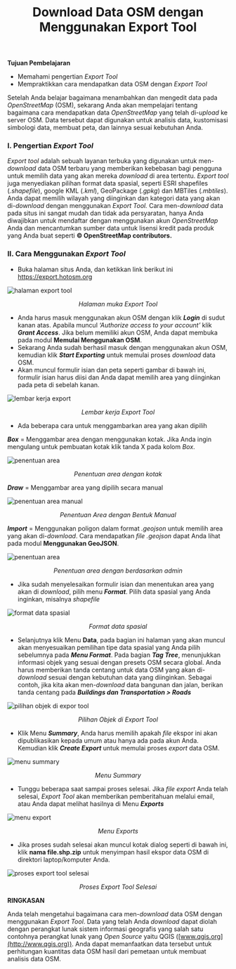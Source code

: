 ﻿---
title: Download Data OSM dengan Menggunakan Export Tool
weight: 1
---

**Tujuan Pembelajaran**

*   Memahami pengertian _Export Tool_
*   Mempraktikkan cara mendapatkan data OSM dengan _Export Tool_

Setelah Anda belajar bagaimana menambahkan dan mengedit data pada _OpenStreetMap_ (OSM), sekarang Anda akan mempelajari tentang bagaimana cara mendapatkan data _OpenStreetMap_ yang telah di-_upload_ ke server OSM. Data tersebut dapat digunakan untuk analisis data, kustomisasi simbologi data, membuat peta, dan lainnya sesuai kebutuhan Anda. 

### **I. Pengertian _Export Tool_**

_Export tool_ adalah sebuah layanan terbuka yang digunakan untuk men-_download_ data OSM terbaru yang memberikan kebebasan bagi pengguna untuk memilih data yang akan mereka _download_ di area tertentu. _Export tool_ juga menyediakan pilihan format data spasial, seperti ESRI shapefiles (_.shapefile_), google KML (_.kml_), GeoPackage (_.gpkg_) dan MBTiles (_.mbtiles_). Anda dapat memilih wilayah yang diinginkan dan kategori data yang akan di-_download_ dengan menggunakan _Export Tool._ Cara men-_download_ data pada situs ini sangat mudah dan tidak ada persyaratan, hanya Anda diwajibkan untuk mendaftar dengan menggunakan akun _OpenStreetMap_ Anda dan mencantumkan sumber data untuk lisensi kredit pada produk yang Anda buat seperti **© OpenStreetMap contributors.**

### **II. Cara Menggunakan _Export Tool_**

*   Buka halaman situs Anda, dan ketikkan link berikut ini https://export.hotosm.org

![halaman export tool](/id/images/05-HOT-Export/01-Penggunaan-Export-Tool/0101_tampilanexporttool.png)
<p align="center"><i>Halaman muka Export Tool</i><p align="center">

*   Anda harus masuk menggunakan akun OSM dengan klik **_Login_** di sudut kanan atas. Apabila muncul _‘Authorize access to your account’_ klik **_Grant Access_**. Jika belum memiliki akun OSM, Anda dapat membuka pada modul **Memulai Menggunakan OSM**.
*   Sekarang Anda sudah berhasil masuk dengan menggunakan akun OSM, kemudian klik **_Start Exporting_** untuk memulai proses _download_ data OSM.
*   Akan muncul formulir isian dan peta seperti gambar di bawah ini, formulir isian harus  diisi dan Anda dapat memilih area yang diinginkan pada peta di sebelah kanan. 

![lembar kerja export](/id/images/05-HOT-Export/01-Penggunaan-Export-Tool/0102_lembarkerjaet.png)
<p align="center"><i>Lembar kerja Export Tool</i><p align="center">

*   Ada beberapa cara untuk menggambarkan area yang akan dipilih

  **_Box_** = Menggambar area dengan menggunakan kotak. Jika Anda ingin mengulang untuk pembuatan kotak klik tanda X pada kolom _Box_. 

![penentuan area](/id/images/05-HOT-Export/01-Penggunaan-Export-Tool/0103_Penentuan_Area_dengan_Kotak.png)
<p align="center"><i>Penentuan area dengan kotak</i><p align="center">


  **_Draw_** = Menggambar area yang dipilih secara manual

![penentuan area manual](/id/images/05-HOT-Export/01-Penggunaan-Export-Tool/0104_penentuan_manual.png)
<p align="center"><i>Penentuan Area dengan Bentuk Manual</i><p align="center">


  **_Import_** = Menggunakan poligon dalam format *.geojson* untuk memilih area yang akan di-_download_. Cara mendapatkan _file_ _.geojson_ dapat Anda lihat pada modul **Menggunakan GeoJSON**.

![penentuan area](/id/images/05-HOT-Export/01-Penggunaan-Export-Tool/0105_penentuangeojson.png)
<p align="center"><i>Penentuan area dengan berdasarkan admin</i><p align="center">
  
*   Jika sudah menyelesaikan formulir isian dan menentukan area yang akan di _download_, pilih menu **_Format_**. Pilih data spasial yang Anda inginkan, misalnya _shapefile_

![format data spasial](/id/images/05-HOT-Export/01-Penggunaan-Export-Tool/0106_menuformat.png)
<p align="center"><i>Format data spasial</i><p align="center">

*   Selanjutnya klik Menu **Data**, pada bagian ini halaman yang akan muncul akan menyesuaikan pemilihan tipe data spasial yang Anda pilih sebelumnya pada **_Menu Format_**. Pada bagian **_Tag Tree_**, menunjukkan informasi objek yang sesuai dengan presets OSM secara global. Anda harus memberikan tanda centang untuk data OSM yang akan di-_download_ sesuai dengan kebutuhan data yang diinginkan. Sebagai contoh, jika kita akan men-_download_ data bangunan dan jalan, berikan tanda centang pada **_Buildings dan Transportation > Roads_**

![pilihan objek di expor tool](/id/images/05-HOT-Export/01-Penggunaan-Export-Tool/0107_buildingandroads.png)
<p align="center"><i>Pilihan Objek di Export Tool</i><p align="center">

*   Klik Menu **_Summary_**, Anda harus memilih apakah _file_ ekspor ini akan dipublikasikan kepada umum atau hanya ada pada akun Anda. Kemudian klik **_Create Export_** untuk memulai proses _export_ data OSM.

![menu summary](/id/images/05-HOT-Export/01-Penggunaan-Export-Tool/0108_menusummary.png)
<p align="center"><i>Menu Summary</i><p align="center">

*   Tunggu beberapa saat sampai proses selesai. Jika _file export_ Anda telah selesai, _Export Tool_ akan memberikan pemberitahuan melalui email, atau Anda dapat melihat hasilnya di Menu **_Exports_**

![menu export](/id/images/05-HOT-Export/01-Penggunaan-Export-Tool/0109_menuexporttool.png)
<p align="center"><i>Menu Exports</i><p align="center">

*   Jika proses sudah selesai akan muncul kotak dialog seperti di bawah ini, klik **nama file.shp.zip** untuk menyimpan hasil ekspor data OSM di direktori laptop/komputer Anda.

![proses export tool selesai](/id/images/05-HOT-Export/01-Penggunaan-Export-Tool/0110_selesaiexport.png)
<p align="center"><i>Proses Export Tool Selesai</i><p align="center">


**RINGKASAN**

Anda telah mengetahui bagaimana cara men-_download_ data OSM dengan menggunakan _Export Tool_. Data yang telah Anda _download_ dapat diolah dengan perangkat lunak sistem informasi geografis yang salah satu contohnya perangkat lunak yang _Open Source_ yaitu QGIS ([www.qgis.org](http://www.qgis.org)). Anda dapat memanfaatkan data tersebut untuk perhitungan kuantitas data OSM hasil dari pemetaan untuk membuat analisis data OSM.
